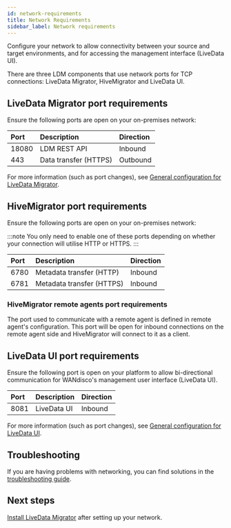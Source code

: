 ```yaml
---
id: network-requirements
title: Network Requirements
sidebar_label: Network requirements
---
```


Configure your network to allow connectivity between your source and target environments, and for accessing the management interface (LiveData UI).

There are three LDM components that use network ports for TCP connections: LiveData Migrator, HiveMigrator and LiveData UI.

## LiveData Migrator port requirements

Ensure the following ports are open on your on-premises network:

| Port | Description | Direction |
|:-----|:------------|:----------|
| 18080 | LDM REST API | Inbound |
| 443 | Data transfer (HTTPS) | Outbound |

For more information (such as port changes), see [General configuration for LiveData Migrator](https://docs.wandisco.com/live-data-migrator/docs/configuration-ldm#general-configuration).

## HiveMigrator port requirements

Ensure the following ports are open on your on-premises network:

:::note
You only need to enable one of these ports depending on whether your connection will utilise HTTP or HTTPS.
:::

| Port | Description | Direction |
|:-----|:------------|:----------|
| 6780 | Metadata transfer (HTTP) | Inbound |
| 6781 | Metadata transfer (HTTPS) | Inbound |

### HiveMigrator remote agents port requirements

The port used to communicate with a remote agent is defined in remote agent's configuration. This port will be open for inbound connections on the remote agent side and HiveMigrator will connect to it as a client.

## LiveData UI port requirements

Ensure the following port is open on your platform to allow bi-directional communication for WANdisco's management user interface (LiveData UI).

| Port | Description | Direction |
|:-----|:------------|:----------|
| 8081 | LiveData UI | Inbound |

For more information (such as port changes), see [General configuration for LiveData UI](https://docs.wandisco.com/live-data-migrator/docs/configuration-ui#general-configuration).

## Troubleshooting

If you are having problems with networking, you can find solutions in the [troubleshooting guide](./troubleshooting.md).

## Next steps

[Install LiveData Migrator](./installation.md) after setting up your network.
